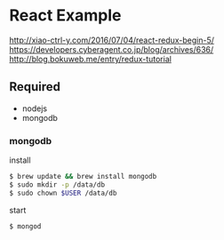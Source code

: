 # React Example
http://xiao-ctrl-y.com/2016/07/04/react-redux-begin-5/
https://developers.cyberagent.co.jp/blog/archives/636/
http://blog.bokuweb.me/entry/redux-tutorial

## Required
 - nodejs
 - mongodb

### mongodb
install

```bash
$ brew update && brew install mongodb
$ sudo mkdir -p /data/db
$ sudo chown $USER /data/db
```

start
```bash
$ mongod
```
